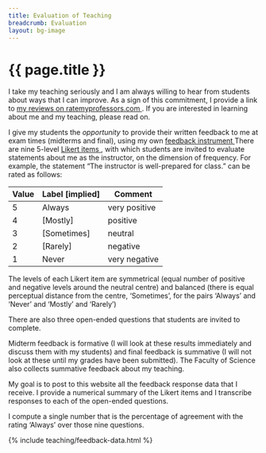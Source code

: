 ```yaml
---
title: Evaluation of Teaching
breadcrumb: Evaluation
layout: bg-image
---
```

# {{ page.title }}

<div class="card">
  <div class="card-body">
    <p>
I take my teaching seriously and I am always willing to hear from students about
ways that I can improve.
As a sign of this commitment, I provide a link to
<a target="_blank"{%comment%}_{%endcomment%}
href="http://www.ratemyprofessors.com/ShowRatings.jsp?tid=34540">
  my reviews on ratemyprofessors.com
</a>.
If you are interested in learning about me and my teaching,
please read on.
</p>
<p>
I give my students the <em>opportunity</em> to provide their written feedback to me at exam times
(midterms and final), using my own
<a target="_blank"{%comment%}_{%endcomment%}
href="{{'/assets/teaching/pdf/feedback-instrument.pdf' | relative_url}}">
  feedback instrument
</a>
There are nine 5-level
<a target="_blank"{%comment%}_{%endcomment%}
href="https://en.wikipedia.org/wiki/Likert_scale">
  Likert items
</a>,
with which students are invited to evaluate statements about me as the instructor, on the dimension of frequency. For example, the statement &ldquo;The instructor is well-prepared for class.&rdquo; can be rated as follows:
</p>
<p></p>
<table class="table">
  <thead>
    <tr>
      <th>Value</th>
      <th>Label [implied]</th>
      <th>Comment</th>
    </tr>
  </thead>
  <tbody>
    <tr>
      <td>5</td><td>Always</td><td>very positive</td>
    </tr>
    <tr>
      <td>4</td><td>[Mostly]</td><td>positive</td>
    </tr>
    <tr>
      <td>3</td><td>[Sometimes]</td><td>neutral</td>
    </tr>
    <tr>
      <td>2</td><td>[Rarely]</td><td>negative</td>
    </tr>
    <tr>
      <td>1</td><td>Never</td><td>very negative</td>
    </tr>
  </tbody>
</table>

<p></p>
<p>
The levels of each Likert item are symmetrical (equal number of positive and negative levels around the neutral centre) and balanced (there is equal perceptual distance from the centre,
&lsquo;Sometimes&rsquo;,
for the pairs &lsquo;Always&rsquo; and &lsquo;Never&rsquo; and
  &lsquo;Mostly&rsquo; and &lsquo;Rarely&rsquo;)
  </p>
  <p>

There are also three open-ended questions that students are invited to complete.
</p>
<p>
Midterm feedback is formative (I will look at these results immediately and discuss them with my students) and final feedback is summative (I will not look at these until my grades have been submitted). The Faculty of Science also collects summative feedback about my teaching.
</p>
<p>
My goal is to post to this website all the feedback response data that I receive. I provide a numerical summary of the Likert items and I transcribe responses to each of the open-ended questions.
</p>
<p>
I compute a single number that is the percentage of agreement with the rating &lsquo;Always&rsquo; over those nine questions.
</p>

{% include teaching/feedback-data.html %}
</div>
</div>

